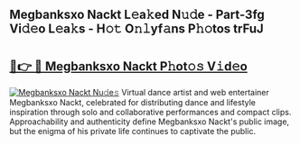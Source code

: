 ## Megbanksxo Nackt L𝚎a𝚔ed N𝚞𝚍e - Part-3fg Vi𝚍𝚎o L𝚎a𝚔s - H𝚘𝚝 O𝚗𝚕yf𝚊ns P𝚑𝚘tos trFuJ

# <h2><a href="http://kf6a3u1.oniu.top/?m=Megbanksxo+Nackt">🔗👉 🔴 Megbanksxo Nackt P𝚑ot𝚘𝚜 V𝚒d𝚎o</a></h2>

[![Megbanksxo Nackt Nu𝚍e𝚜](https://i.imgur.com/0qMVB7G.gif)](http://kf6a3u1.oniu.top/?m=Megbanksxo+Nackt)
Virtual dance artist and web entertainer Megbanksxo Nackt, celebrated for distributing dance and lifestyle inspiration through solo and collaborative performances and compact clips. Approachability and authenticity define Megbanksxo Nackt's public image, but the enigma of his private life continues to captivate the public.  
